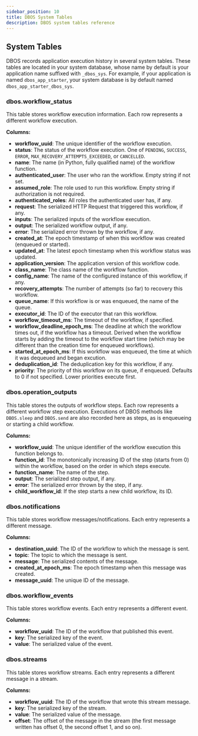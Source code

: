 ```yaml
---
sidebar_position: 10
title: DBOS System Tables
description: DBOS system tables reference
---
```


## System Tables
DBOS records application execution history in several system tables.
These tables are located in your system database, whose name by default is your application name suffixed with `_dbos_sys`.
For example, if your application is named `dbos_app_starter`, your system database is by default named `dbos_app_starter_dbos_sys`.

### dbos.workflow_status

This table stores workflow execution information.
Each row represents a different workflow execution.

**Columns:**
- **workflow_uuid**: The unique identifier of the workflow execution.
- **status**: The status of the workflow execution. One of `PENDING`, `SUCCESS`, `ERROR`, `MAX_RECOVERY_ATTEMPTS_EXCEEDED`, or `CANCELLED`.
- **name**: The name (in Python, fully qualified name) of the workflow function.
- **authenticated_user**: The user who ran the workflow. Empty string if not set.
- **assumed_role**: The role used to run this workflow.  Empty string if authorization is not required.
- **authenticated_roles**: All roles the authenticated user has, if any.
- **request**: The serialized HTTP Request that triggered this workflow, if any.
- **inputs**: The serialized inputs of the workflow execution.
- **output**: The serialized workflow output, if any.
- **error**: The serialized error thrown by the workflow, if any.
- **created_at**: The epoch timestamp of when this workflow was created (enqueued or started).
- **updated_at**: The latest epoch timestamp when this workflow status was updated.
- **application_version**: The application version of this workflow code.
- **class_name**: The class name of the workflow function.
- **config_name**: The name of the configured instance of this workflow, if any.
- **recovery_attempts**: The number of attempts (so far) to recovery this workflow.
- **queue_name**: If this workflow is or was enqueued, the name of the queue.
- **executor_id**: The ID of the executor that ran this workflow.
- **workflow_timeout_ms**: The timeout of the workflow, if specified.
- **workflow_deadline_epoch_ms**: The deadline at which the workflow times out, if the workflow has a timeout. Derived when the workflow starts by adding the timeout to the workflow start time (which may be different than the creation time for enqueued workflows).
- **started_at_epoch_ms**: If this workflow was enqueued, the time at which it was dequeued and began excution.
- **deduplication_id**: The deduplication key for this workflow, if any.
- **priority**: The priority of this workflow on its queue, if enqueued. Defaults to 0 if not specified. Lower priorities execute first.

### dbos.operation_outputs
This table stores the outputs of workflow steps.
Each row represents a different workflow step execution.
Executions of DBOS methods like `DBOS.sleep` and `DBOS.send` are also recorded here as steps, as is enqueueing or starting a child workflow.

**Columns:**
- **workflow_uuid**: The unique identifier of the workflow execution this function belongs to.
- **function_id**: The monotonically increasing ID of the step (starts from 0) within the workflow, based on the order in which steps execute.
- **function_name**: The name of the step.
- **output**: The serialized step output, if any.
- **error**: The serialized error thrown by the step, if any.
- **child_workflow_id**: If the step starts a new child workflow, its ID.

### dbos.notifications
This table stores workflow messages/notifications.
Each entry represents a different message.

**Columns:**
- **destination_uuid**: The ID of the workflow to which the message is sent.
- **topic**: The topic to which the message is sent.
- **message**: The serialized contents of the message.
- **created_at_epoch_ms**: The epoch timestamp when this message was created.
- **message_uuid**: The unique ID of the message.

### dbos.workflow_events
This table stores workflow events.
Each entry represents a different event.

**Columns:**
- **workflow_uuid**: The ID of the workflow that published this event.
- **key**: The serialized key of the event.
- **value**: The serialized value of the event.

### dbos.streams
This table stores workflow streams.
Each entry represents a different message in a stream.

**Columns:**
- **workflow_uuid**: The ID of the workflow that wrote this stream message.
- **key**: The serialized key of the stream.
- **value**: The serialized value of the message.
- **offset**: The offset of the message in the stream (the first message written has offset 0, the second offset 1, and so on).
